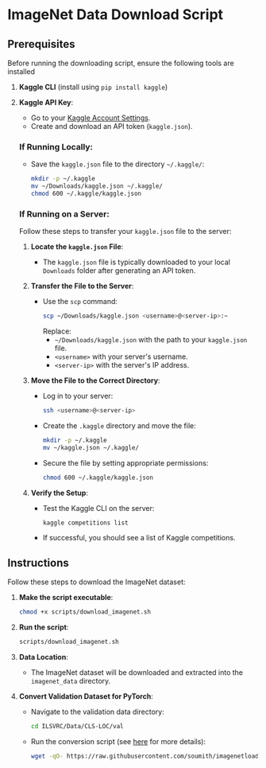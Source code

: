 # ImageNet Data Download Script

## Prerequisites

Before running the downloading script, ensure the following tools are installed

1. **Kaggle CLI** (install using `pip install kaggle`)

2. **Kaggle API Key**:
   - Go to your [Kaggle Account Settings](https://www.kaggle.com/account).
   - Create and download an API token (`kaggle.json`).

   ### If Running Locally:
   - Save the `kaggle.json` file to the directory `~/.kaggle/`:
     ```bash
     mkdir -p ~/.kaggle
     mv ~/Downloads/kaggle.json ~/.kaggle/
     chmod 600 ~/.kaggle/kaggle.json
     ```

   ### If Running on a Server:
   Follow these steps to transfer your `kaggle.json` file to the server:
   1. **Locate the `kaggle.json` File**:
      - The `kaggle.json` file is typically downloaded to your local `Downloads` folder after generating an API token.

   2. **Transfer the File to the Server**:
      - Use the `scp` command:
        ```bash
        scp ~/Downloads/kaggle.json <username>@<server-ip>:~
        ```
        Replace:
        - `~/Downloads/kaggle.json` with the path to your `kaggle.json` file.
        - `<username>` with your server's username.
        - `<server-ip>` with the server's IP address.

   3. **Move the File to the Correct Directory**:
      - Log in to your server:
        ```bash
        ssh <username>@<server-ip>
        ```
      - Create the `.kaggle` directory and move the file:
        ```bash
        mkdir -p ~/.kaggle
        mv ~/kaggle.json ~/.kaggle/
        ```
      - Secure the file by setting appropriate permissions:
        ```bash
        chmod 600 ~/.kaggle/kaggle.json
        ```

   4. **Verify the Setup**:
      - Test the Kaggle CLI on the server:
        ```bash
        kaggle competitions list
        ```
      - If successful, you should see a list of Kaggle competitions.

## Instructions

Follow these steps to download the ImageNet dataset:

1. **Make the script executable**:
   ```bash
   chmod +x scripts/download_imagenet.sh
   ```

2. **Run the script**:
   ```bash
   scripts/download_imagenet.sh
   ```

3. **Data Location**:
   - The ImageNet dataset will be downloaded and extracted into the `imagenet_data` directory.

4. **Convert Validation Dataset for PyTorch**:
   - Navigate to the validation data directory:
     ```bash
     cd ILSVRC/Data/CLS-LOC/val
     ```
   - Run the conversion script (see [here](https://discuss.pytorch.org/t/issues-with-dataloader-for-imagenet-should-i-use-datasets-imagefolder-or-datasets-imagenet/115742/3) for more details):
     ```bash
     wget -qO- https://raw.githubusercontent.com/soumith/imagenetloader.torch/master/valprep.sh | bash
     ```
